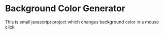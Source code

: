 # Background Color Generator
This is small javascript project which changes background color in a mouse click